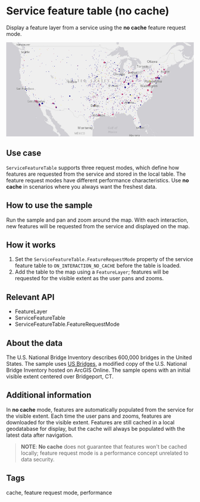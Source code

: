# Service feature table (no cache)

Display a feature layer from a service using the **no cache** feature request mode.

![Image of service feature table no cache](ServiceFeatureTableNoCache.png)

## Use case

`ServiceFeatureTable` supports three request modes, which define how features are requested from the service and stored in the local table. The feature request modes have different performance characteristics. Use **no cache** in scenarios where you always want the freshest data.

## How to use the sample

Run the sample and pan and zoom around the map. With each interaction, new features will be requested from the service and displayed on the map.

## How it works

1. Set the `ServiceFeatureTable.FeatureRequestMode` property of the service feature table to `ON_INTERACTION_NO_CACHE` before the table is loaded.
2. Add the table to the map using a `FeatureLayer`; features will be requested for the visible extent as the user pans and zooms.

## Relevant API

* FeatureLayer
* ServiceFeatureTable
* ServiceFeatureTable.FeatureRequestMode

## About the data

The U.S. National Bridge Inventory describes 600,000 bridges in the United States. The sample uses [US Bridges](https://arcgisruntime.maps.arcgis.com/home/item.html?id=250b103a722c4e1ea71e562eac61be1b), a modified copy of the U.S. National Bridge Inventory hosted on ArcGIS Online. The sample opens with an initial visible extent centered over Bridgeport, CT.

## Additional information

In **no cache** mode, features are automatically populated from the service for the visible extent. Each time the user pans and zooms, features are downloaded for the visible extent. Features are still cached in a local geodatabase for display, but the cache will always be populated with the latest data after navigation.

> **NOTE**: **No cache** does not guarantee that features won't be cached locally; feature request mode is a performance concept unrelated to data security.

## Tags

cache, feature request mode, performance
